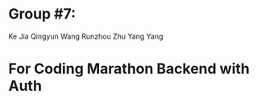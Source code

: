 # Group #7:
  Ke Jia
  Qingyun Wang
  Runzhou Zhu
  Yang Yang

# For Coding Marathon Backend with Auth
